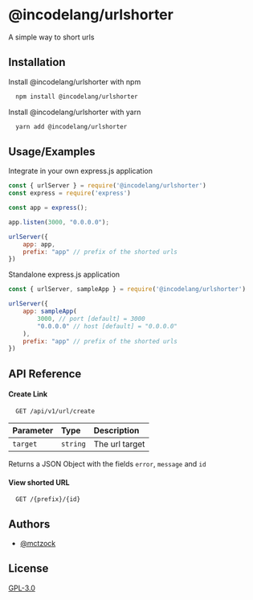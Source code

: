 
# @incodelang/urlshorter

A simple way to short urls

## Installation

Install @incodelang/urlshorter with npm

```bash
  npm install @incodelang/urlshorter
```

Install @incodelang/urlshorter with yarn

```bash
  yarn add @incodelang/urlshorter
```

## Usage/Examples

Integrate in your own express.js application

```javascript
const { urlServer } = require('@incodelang/urlshorter')
const express = require('express')

const app = express();

app.listen(3000, "0.0.0.0");

urlServer({
    app: app,
    prefix: "app" // prefix of the shorted urls
})
```

Standalone express.js application

```javascript
const { urlServer, sampleApp } = require('@incodelang/urlshorter')

urlServer({
    app: sampleApp(
        3000, // port [default] = 3000
        "0.0.0.0" // host [default] = "0.0.0.0"
    ),
    prefix: "app" // prefix of the shorted urls
})

```

## API Reference

#### Create Link

```http
  GET /api/v1/url/create
```

| Parameter | Type     | Description                       |
| :-------- | :------- | :-------------------------------- |
| `target` | `string` | The url target |

Returns a JSON Object with the fields `error`, `message` and `id`

#### View shorted URL

```http
  GET /{prefix}/{id}
```


## Authors

- [@mctzock](https://www.github.com/mctzock)


## License

[GPL-3.0](https://choosealicense.com/licenses/gpl-3.0/)

  